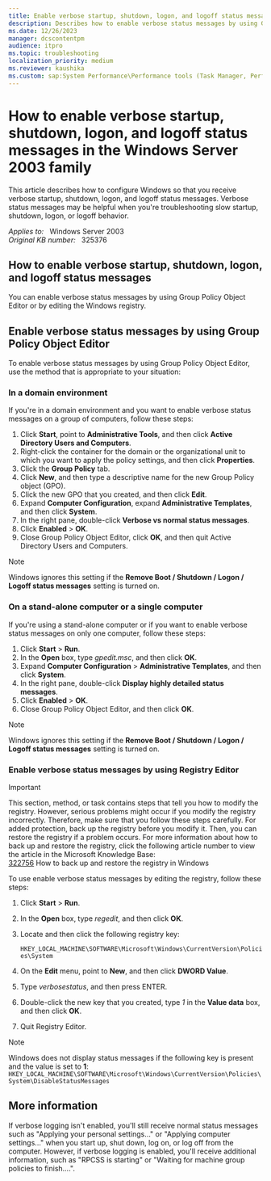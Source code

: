 ```yaml
---
title: Enable verbose startup, shutdown, logon, and logoff status messages in Windows Server 2003
description: Describes how to enable verbose status messages by using Group Policy Object Editor or by editing the Windows registry.
ms.date: 12/26/2023
manager: dcscontentpm
audience: itpro
ms.topic: troubleshooting
localization_priority: medium
ms.reviewer: kaushika
ms.custom: sap:System Performance\Performance tools (Task Manager, Perfmon, WSRM, and WPA), csstroubleshoot
---
```

# How to enable verbose startup, shutdown, logon, and logoff status messages in the Windows Server 2003 family

This article describes how to configure Windows so that you receive verbose startup, shutdown, logon, and logoff status messages. Verbose status messages may be helpful when you're troubleshooting slow startup, shutdown, logon, or logoff behavior.

_Applies to:_ &nbsp; Windows Server 2003  
_Original KB number:_ &nbsp; 325376

## How to enable verbose startup, shutdown, logon, and logoff status messages

You can enable verbose status messages by using Group Policy Object Editor or by editing the Windows registry.

## Enable verbose status messages by using Group Policy Object Editor

To enable verbose status messages by using Group Policy Object Editor, use the method that is appropriate to your situation:

### In a domain environment

If you're in a domain environment and you want to enable verbose status messages on a group of computers, follow these steps:

1. Click **Start**, point to **Administrative Tools**, and then click **Active Directory Users and Computers**.
2. Right-click the container for the domain or the organizational unit to which you want to apply the policy settings, and then click **Properties**.
3. Click the **Group Policy** tab.
4. Click **New**, and then type a descriptive name for the new Group Policy object (GPO).
5. Click the new GPO that you created, and then click **Edit**.
6. Expand **Computer Configuration**, expand **Administrative Templates**, and then click **System**.
7. In the right pane, double-click **Verbose vs normal status messages**.
8. Click **Enabled** > **OK**.
9. Close Group Policy Object Editor, click **OK**, and then quit Active Directory Users and Computers.

> [!NOTE]
> Windows ignores this setting if the **Remove Boot / Shutdown / Logon / Logoff status messages** setting is turned on.

### On a stand-alone computer or a single computer

If you're using a stand-alone computer or if you want to enable verbose status messages on only one computer, follow these steps:

1. Click **Start** > **Run**.
2. In the **Open** box, type *gpedit.msc*, and then click **OK**.
3. Expand **Computer Configuration** > **Administrative Templates**, and then click **System**.
4. In the right pane, double-click **Display highly detailed status messages**.
5. Click **Enabled** > **OK**.
6. Close Group Policy Object Editor, and then click **OK**.

> [!NOTE]
> Windows ignores this setting if the **Remove Boot / Shutdown / Logon / Logoff status messages** setting is turned on.

### Enable verbose status messages by using Registry Editor

> [!IMPORTANT]
> This section, method, or task contains steps that tell you how to modify the registry. However, serious problems might occur if you modify the registry incorrectly. Therefore, make sure that you follow these steps carefully. For added protection, back up the registry before you modify it. Then, you can restore the registry if a problem occurs. For more information about how to back up and restore the registry, click the following article number to view the article in the Microsoft Knowledge Base:  
[322756](https://support.microsoft.com/help/322756) How to back up and restore the registry in Windows  

To use enable verbose status messages by editing the registry, follow these steps:

1. Click **Start** > **Run**.
2. In the **Open** box, type *regedit*, and then click **OK**.
3. Locate and then click the following registry key:

    `HKEY_LOCAL_MACHINE\SOFTWARE\Microsoft\Windows\CurrentVersion\Policies\System`
4. On the **Edit** menu, point to **New**, and then click **DWORD Value**.
5. Type *verbosestatus*, and then press ENTER.
6. Double-click the new key that you created, type *1* in the **Value data** box, and then click **OK**.
7. Quit Registry Editor.

> [!NOTE]
> Windows does not display status messages if the following key is present and the value is set to **1**:  
`HKEY_LOCAL_MACHINE\SOFTWARE\Microsoft\Windows\CurrentVersion\Policies\System\DisableStatusMessages`

## More information

If verbose logging isn't enabled, you'll still receive normal status messages such as "Applying your personal settings..." or "Applying computer settings..." when you start up, shut down, log on, or log off from the computer. However, if verbose logging is enabled, you'll receive additional information, such as "RPCSS is starting" or "Waiting for machine group policies to finish....".
